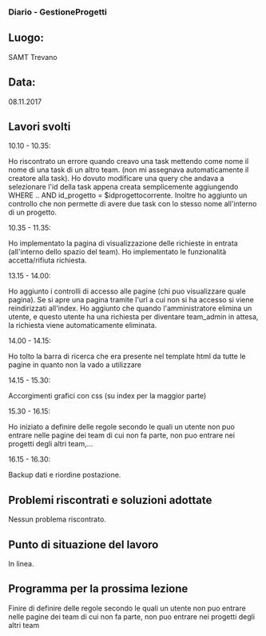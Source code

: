 ### Diario - GestioneProgetti
## Luogo:
SAMT Trevano

## Data: 
08.11.2017

## Lavori svolti			
10.10 - 10.35:

Ho riscontrato un errore quando creavo una task mettendo come nome il nome di una task di un altro team. (non mi assegnava automaticamente il creatore alla task).
Ho dovuto modificare una query che andava a selezionare l'id della task appena creata semplicemente aggiungendo WHERE .. AND id_progetto = $idprogettocorrente.
Inoltre ho aggiunto un controllo che non permette di avere due task con lo stesso nome all'interno di un progetto.

10.35 - 11.35:

Ho implementato la pagina di visualizzazione delle richieste in entrata (all'interno dello spazio del team). Ho implementato le funzionalità accetta/rifiuta richiesta.

13.15 - 14.00:

Ho aggiunto i controlli di accesso alle pagine (chi puo visualizzare quale pagina). Se si apre una pagina tramite l'url a cui non si ha accesso si viene reindirizzati all'index.
Ho aggiunto che quando l'amministratore elimina un utente, e questo utente ha una richiesta per diventare team_admin in attesa, la richiesta viene automaticamente eliminata.

14.00 - 14.15:

Ho tolto la barra di ricerca che era presente nel template html da tutte le pagine in quanto non la vado a utilizzare

14.15 - 15.30:

Accorgimenti grafici con css (su index per la maggior parte)

15.30 - 16.15: 

Ho iniziato a definire delle regole secondo le quali un utente non puo entrare nelle pagine dei team di cui non fa parte, non puo entrare nei progetti degli altri team,...

16.15 - 16.30: 

Backup dati e riordine postazione. 

## Problemi riscontrati e soluzioni adottate
Nessun problema riscontrato.

## Punto di situazione del lavoro
In linea.

## Programma per la prossima lezione
Finire di definire delle regole secondo le quali un utente non puo entrare nelle pagine dei team di cui non fa parte, non puo entrare nei progetti degli altri team

